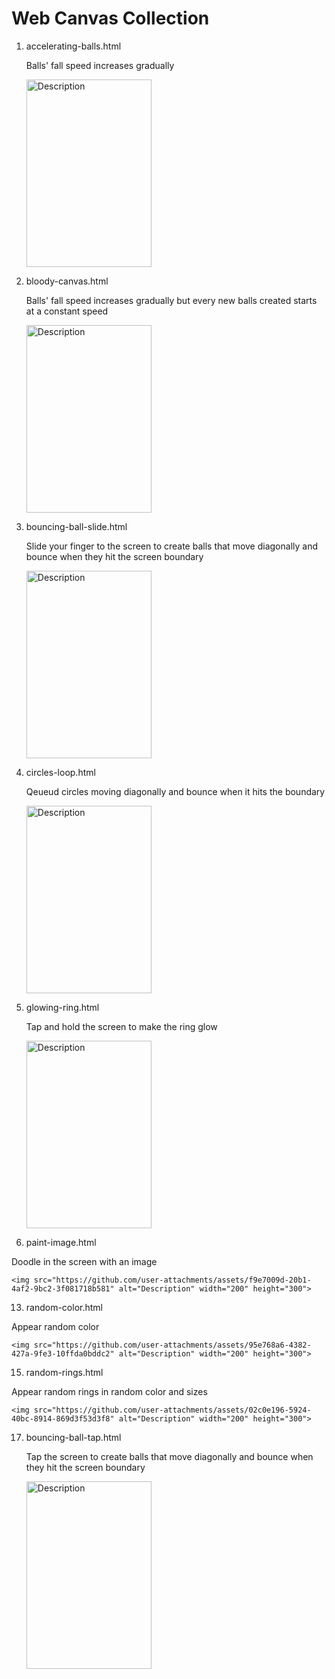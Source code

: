 # Web Canvas Collection

1. accelerating-balls.html
   
   Balls' fall speed increases gradually
   
   <img src="https://github.com/user-attachments/assets/c94dc4ed-e718-4fd6-b3ca-5f66e4040595" alt="Description" width="200" height="300">
   
3. bloody-canvas.html
   
   Balls' fall speed increases gradually but every new balls created starts at a constant speed
   
   <img src="https://github.com/user-attachments/assets/c81f7682-77d1-46d1-83ac-5013e0b95fe0" alt="Description" width="200" height="300">
   
5. bouncing-ball-slide.html
   
   Slide your finger to the screen to create balls that move diagonally and bounce when they hit the screen boundary
   
   <img src="https://github.com/user-attachments/assets/127b7555-a111-409a-80c2-7ac7d64b1e3a" alt="Description" width="200" height="300">
   
7. circles-loop.html
   
   Qeueud circles moving diagonally and bounce when it hits the boundary
   
   <img src="https://github.com/user-attachments/assets/ee56a3db-f221-4f69-b685-18da26b779d3" alt="Description" width="200" height="300">
   
9. glowing-ring.html
    
   Tap and hold the screen to make the ring glow
   
    <img src="https://github.com/user-attachments/assets/71f6784c-aa6e-42b6-a991-ba71a1e187be" alt="Description" width="200" height="300">
    
11. paint-image.html
    
   Doodle in the screen with an image
   
    <img src="https://github.com/user-attachments/assets/f9e7009d-20b1-4af2-9bc2-3f081718b581" alt="Description" width="200" height="300">
    
13. random-color.html
    
   Appear random color
   
    <img src="https://github.com/user-attachments/assets/95e768a6-4382-427a-9fe3-10ffda0bddc2" alt="Description" width="200" height="300">
    
15. random-rings.html
    
   Appear random rings in random color and sizes
   
    <img src="https://github.com/user-attachments/assets/02c0e196-5924-40bc-8914-869d3f53d3f8" alt="Description" width="200" height="300">
    
17. bouncing-ball-tap.html
    
    Tap the screen to create balls that move diagonally and bounce when they hit the screen boundary
    
    <img src="https://github.com/user-attachments/assets/7e31145f-6951-46ea-b28d-962609159344" alt="Description" width="200" height="300">
    
